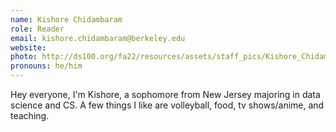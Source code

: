 ```yaml
---
name: Kishore Chidambaram
role: Reader
email: kishore.chidambaram@berkeley.edu
website: 
photo: http://ds100.org/fa22/resources/assets/staff_pics/Kishore_Chidambaram.jpeg
pronouns: he/him
---
```

Hey everyone, I'm Kishore, a sophomore from New Jersey majoring in data science and CS. A few things I like are volleyball, food, tv shows/anime, and teaching.